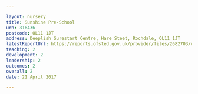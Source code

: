 ```yaml
---

layout: nursery
title: Sunshine Pre-School
urn: 316436
postcode: OL11 1JT
address: Deeplish Surestart Centre, Hare Steet, Rochdale, OL11 1JT
latestReportUrl: https://reports.ofsted.gov.uk/provider/files/2682703/urn/316436.pdf
teaching: 2
development: 2
leadership: 2
outcomes: 2
overall: 2
date: 21 April 2017

---
```

